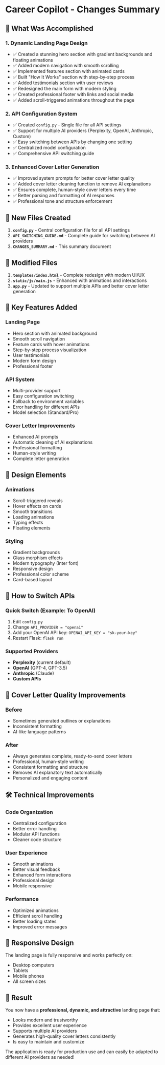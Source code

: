 # Career Copilot - Changes Summary

## 🎯 What Was Accomplished

### 1. **Dynamic Landing Page Design**
- ✅ Created a stunning hero section with gradient backgrounds and floating animations
- ✅ Added modern navigation with smooth scrolling
- ✅ Implemented features section with animated cards
- ✅ Built "How It Works" section with step-by-step process
- ✅ Added testimonials section with user reviews
- ✅ Redesigned the main form with modern styling
- ✅ Created professional footer with links and social media
- ✅ Added scroll-triggered animations throughout the page

### 2. **API Configuration System**
- ✅ Created `config.py` - Single file for all API settings
- ✅ Support for multiple AI providers (Perplexity, OpenAI, Anthropic, Custom)
- ✅ Easy switching between APIs by changing one setting
- ✅ Centralized model configuration
- ✅ Comprehensive API switching guide

### 3. **Enhanced Cover Letter Generation**
- ✅ Improved system prompts for better cover letter quality
- ✅ Added cover letter cleaning function to remove AI explanations
- ✅ Ensures complete, human-style cover letters every time
- ✅ Better parsing and formatting of AI responses
- ✅ Professional tone and structure enforcement

## 📁 New Files Created

1. **`config.py`** - Central configuration file for all API settings
2. **`API_SWITCHING_GUIDE.md`** - Complete guide for switching between AI providers
3. **`CHANGES_SUMMARY.md`** - This summary document

## 🔧 Modified Files

1. **`templates/index.html`** - Complete redesign with modern UI/UX
2. **`static/js/main.js`** - Enhanced with animations and interactions
3. **`app.py`** - Updated to support multiple APIs and better cover letter generation

## 🚀 Key Features Added

### **Landing Page**
- Hero section with animated background
- Smooth scroll navigation
- Feature cards with hover animations
- Step-by-step process visualization
- User testimonials
- Modern form design
- Professional footer

### **API System**
- Multi-provider support
- Easy configuration switching
- Fallback to environment variables
- Error handling for different APIs
- Model selection (Standard/Pro)

### **Cover Letter Improvements**
- Enhanced AI prompts
- Automatic cleaning of AI explanations
- Professional formatting
- Human-style writing
- Complete letter generation

## 🎨 Design Elements

### **Animations**
- Scroll-triggered reveals
- Hover effects on cards
- Smooth transitions
- Loading animations
- Typing effects
- Floating elements

### **Styling**
- Gradient backgrounds
- Glass morphism effects
- Modern typography (Inter font)
- Responsive design
- Professional color scheme
- Card-based layout

## 🔄 How to Switch APIs

### **Quick Switch (Example: To OpenAI)**
1. Edit `config.py`
2. Change `API_PROVIDER = "openai"`
3. Add your OpenAI API key: `OPENAI_API_KEY = "sk-your-key"`
4. Restart Flask: `flask run`

### **Supported Providers**
- **Perplexity** (current default)
- **OpenAI** (GPT-4, GPT-3.5)
- **Anthropic** (Claude)
- **Custom APIs**

## 🎯 Cover Letter Quality Improvements

### **Before**
- Sometimes generated outlines or explanations
- Inconsistent formatting
- AI-like language patterns

### **After**
- Always generates complete, ready-to-send cover letters
- Professional, human-style writing
- Consistent formatting and structure
- Removes AI explanatory text automatically
- Personalized and engaging content

## 🛠️ Technical Improvements

### **Code Organization**
- Centralized configuration
- Better error handling
- Modular API functions
- Cleaner code structure

### **User Experience**
- Smooth animations
- Better visual feedback
- Enhanced form interactions
- Professional design
- Mobile responsive

### **Performance**
- Optimized animations
- Efficient scroll handling
- Better loading states
- Improved error messages

## 📱 Responsive Design

The landing page is fully responsive and works perfectly on:
- Desktop computers
- Tablets
- Mobile phones
- All screen sizes

## 🎉 Result

You now have a **professional, dynamic, and attractive** landing page that:
- Looks modern and trustworthy
- Provides excellent user experience
- Supports multiple AI providers
- Generates high-quality cover letters consistently
- Is easy to maintain and customize

The application is ready for production use and can easily be adapted to different AI providers as needed!
